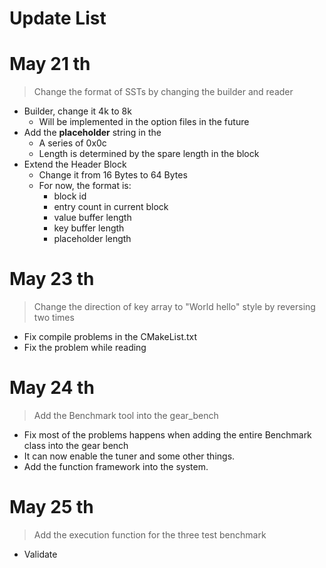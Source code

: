 # Update List

# May 21 th

> Change the format of SSTs by changing the builder and reader

- Builder, change it 4k to 8k
    - Will be implemented in the option files in the future
- Add the **placeholder** string in the
    - A series of 0x0c
    - Length is determined by the spare length in the block
- Extend the Header Block
    - Change it from 16 Bytes to 64 Bytes
    - For now, the format is:
        - block id
        - entry count in current block
        - value buffer length
        - key buffer length
        - placeholder length

# May 23 th

> Change the direction of key array to "World hello" style by reversing two times

- Fix compile problems in the CMakeList.txt
- Fix the problem while reading

# May 24 th

> Add the Benchmark tool into the gear_bench

- Fix most of the problems happens when adding the entire Benchmark class into the gear bench
- It can now enable the tuner and some other things.
- Add the function framework into the system.  

# May 25 th
> Add the execution function for the three test benchmark
- Validate